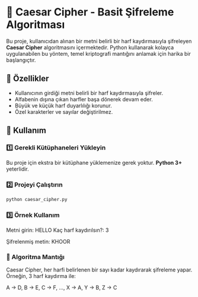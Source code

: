 # 🔐 Caesar Cipher - Basit Şifreleme Algoritması

Bu proje, kullanıcıdan alınan bir metni belirli bir harf kaydırmasıyla şifreleyen **Caesar Cipher** algoritmasını içermektedir. Python kullanarak kolayca uygulanabilen bu yöntem, temel kriptografi mantığını anlamak için harika bir başlangıçtır.

## 📌 Özellikler
- Kullanıcının girdiği metni belirli bir harf kaydırmasıyla şifreler.
- Alfabenin dışına çıkan harfler başa dönerek devam eder.
- Büyük ve küçük harf duyarlılığı korunur.
- Özel karakterler ve sayılar değiştirilmez.

## 🚀 Kullanım
### 1️⃣ Gerekli Kütüphaneleri Yükleyin  
Bu proje için ekstra bir kütüphane yüklemenize gerek yoktur. **Python 3+** yeterlidir.

### 2️⃣ Projeyi Çalıştırın
```python
python caesar_cipher.py 

``` 

### 3️⃣ Örnek Kullanım

Metni girin: HELLO
Kaç harf kaydırılsın?: 3

Şifrelenmiş metin: KHOOR

### 🔑 Algoritma Mantığı
Caesar Cipher, her harfi belirlenen bir sayı kadar kaydırarak şifreleme yapar. Örneğin, 3 harf kaydırma ile:

A → D, B → E, C → F, ..., X → A, Y → B, Z → C
